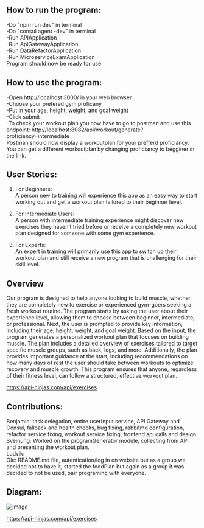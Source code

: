 ## How to run the program:</br>
-Do "npm run dev" in terminal</br>
-Do "consul agent -dev" in terminal</br>
-Run APIApplication</br>
-Run ApiGatewayApplication</br>
-Run DataRefactorApplication</br>
-Run MicroserviceExamApplication</br>
Program should now be ready for use</br>

## How to use the program:</br>
-Open http://localhost:3000/ in your web browser</br>
-Choose your prefered gym proficany</br>
-Put in your age, height, weight, and goal weight</br>
-Click submit</br>
-To check your workout plan you now have to go to postman and use this endpoint: http://localhost:8082/api/workout/generate?proficiency=intermediate</br>
Postman should now display a workoutplan for your prefferd proficiancy. You can get a different workoutplan by changing proficiancy to begginer in the link.</br>

## User Stories:
1. For Beginners:</br>
    A person new to training will experience this app as an easy way to start working out and get a workout plan tailored to their beginner level.</br>

2. For Intermediate Users:</br>
    A person with intermediate training experience might discover new exercises they haven’t tried before or receive a completely new workout plan designed for someone with some gym experience.</br>

3. For Experts:</br>
    An expert in training will primarily use this app to switch up their workout plan and still receive a new program that is challenging for their skill level.</br>

## Overview
Our program is designed to help anyone looking to build muscle, whether they are completely new to exercise or experienced gym-goers seeking a fresh workout routine.
The program starts by asking the user about their experience level, allowing them to choose between beginner, intermediate, or professional. Next, the user is prompted to provide key information, including their age, height, weight, and goal weight.
Based on the input, the program generates a personalized workout plan that focuses on building muscle. The plan includes a detailed overview of exercises tailored to target specific muscle groups, such as back, legs, and more.
Additionally, the plan provides important guidance at the start, including recommendations on how many days of rest the user should take between workouts to optimize recovery and muscle growth.
This program ensures that anyone, regardless of their fitness level, can follow a structured, effective workout plan.

https://api-ninjas.com/api/exercises

## Contributions:
Benjamin: task delegation, entire userInput service, API Gateway and Consul, fallback and health checks, bug fixing, rabbitmq configuration, refactor service fixing, workout service fixing, frontend api calls and design.
</br>
Sveinung: Worked on the programGenerator module, collecting from API and presenting the workout plan.
</br>
Ludvik:
</br>
Ole: README.md file, autentication/log in on website but as a group we decided not to have it, started the foodPlan but again as a group it was decided to not be used, pair programing with everyone.

## Diagram:
![image](https://github.com/user-attachments/assets/aeee1f68-9909-4a6d-b50a-7834988c8668)

https://api-ninjas.com/api/exercises
